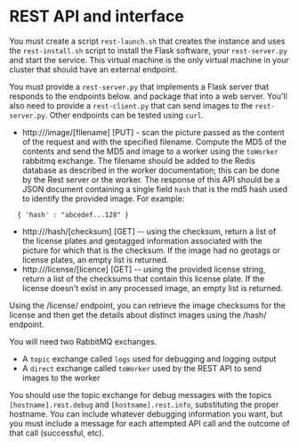 # REST API and interface

You must create a script `rest-launch.sh` that creates the instance and uses the `rest-install.sh` script to install the Flask software, your `rest-server.py` and start the service. This virtual machine is the only virtual machine in your cluster that should have an external endpoint.

You must provide a `rest-server.py` that implements a Flask server that responds to the endpoints below. and package that into a web server. You'll also need to provide a `rest-client.py` that can send images to the `rest-server.py`. Other endpoints can be tested using `curl`.

+ http://<ip>/image/[filename] [PUT] - scan the picture passed as the content of the request and with the specified filename. Compute the MD5 of the contents and send the MD5 and image to a worker using the `toWorker` rabbitmq exchange. The filename should be added to the Redis database as described in the worker documentation; this can be done by the Rest server or the worker. The response of this API should be a JSON document containing a single field `hash` that is the md5 hash used to identify the provided image. For example:
```
  { 'hash' : "abcedef...128" }
```
+ http://<ip>/hash/[checksum] [GET] -- using the checksum, return a list of the license plates and geotagged information associated with the picture for which that is the checksum. If the image had no geotags or license plates, an empty list is returned.
+ http://<ip>/license/[licence] [GET] -- using the provided license string, return a list of the checksums that contain this license plate. If the license doesn't exist in any processed image, an empty list is returned.

Using the /license/ endpoint, you can retrieve the image checksums for the license and then get the details about distinct images using the /hash/ endpoint.

You will need two RabbitMQ exchanges.
+ A `topic` exchange called `logs` used for debugging and logging output
+ A `direct` exchange called `toWorker` used by the REST API to send images to the worker

You should use the topic exchange for debug messages with the topics `[hostname].rest.debug` and `[hostname].rest.info`, substituting the proper hostname. You can include whatever debugging information you want, but you must include a message for each attempted API call and the outcome of that call (successful, etc).